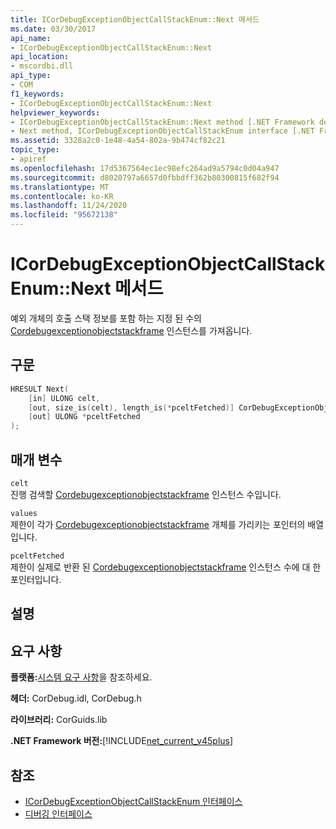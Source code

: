 ```yaml
---
title: ICorDebugExceptionObjectCallStackEnum::Next 메서드
ms.date: 03/30/2017
api_name:
- ICorDebugExceptionObjectCallStackEnum::Next
api_location:
- mscordbi.dll
api_type:
- COM
f1_keywords:
- ICorDebugExceptionObjectCallStackEnum::Next
helpviewer_keywords:
- ICorDebugExceptionObjectCallStackEnum::Next method [.NET Framework debugging]
- Next method, ICorDebugExceptionObjectCallStackEnum interface [.NET Framework debugging]
ms.assetid: 3328a2c0-1e48-4a54-802a-9b474cf82c21
topic_type:
- apiref
ms.openlocfilehash: 17d5367564ec1ec98efc264ad9a5794c0d04a947
ms.sourcegitcommit: d8020797a6657d0fbbdff362b80300815f682f94
ms.translationtype: MT
ms.contentlocale: ko-KR
ms.lasthandoff: 11/24/2020
ms.locfileid: "95672138"
---
```

# <a name="icordebugexceptionobjectcallstackenumnext-method"></a>ICorDebugExceptionObjectCallStackEnum::Next 메서드

예외 개체의 호출 스택 정보를 포함 하는 지정 된 수의 [Cordebugexceptionobjectstackframe](cordebugexceptionobjectstackframe-structure.md) 인스턴스를 가져옵니다.  
  
## <a name="syntax"></a>구문  
  
```cpp  
HRESULT Next(  
    [in] ULONG celt,  
    [out, size_is(celt), length_is(*pceltFetched)] CorDebugExceptionObjectStackFrame values[],  
    [out] ULONG *pceltFetched  
);  
```  
  
## <a name="parameters"></a>매개 변수  

 `celt`  
 진행 검색할 [Cordebugexceptionobjectstackframe](cordebugexceptionobjectstackframe-structure.md) 인스턴스 수입니다.  
  
 `values`  
 제한이 각가 [Cordebugexceptionobjectstackframe](cordebugexceptionobjectstackframe-structure.md) 개체를 가리키는 포인터의 배열입니다.  
  
 `pceltFetched`  
 제한이 실제로 반환 된 [Cordebugexceptionobjectstackframe](cordebugexceptionobjectstackframe-structure.md) 인스턴스 수에 대 한 포인터입니다.  
  
## <a name="remarks"></a>설명  
  
## <a name="requirements"></a>요구 사항  

 **플랫폼:**[시스템 요구 사항](../../get-started/system-requirements.md)을 참조하세요.  
  
 **헤더:** CorDebug.idl, CorDebug.h  
  
 **라이브러리:** CorGuids.lib  
  
 **.NET Framework 버전:**[!INCLUDE[net_current_v45plus](../../../../includes/net-current-v45plus-md.md)]  
  
## <a name="see-also"></a>참조

- [ICorDebugExceptionObjectCallStackEnum 인터페이스](icordebugexceptionobjectcallstackenum-interface.md)
- [디버깅 인터페이스](debugging-interfaces.md)
